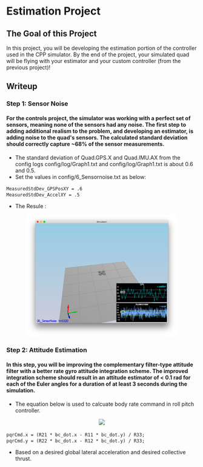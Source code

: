 # Estimation Project #

## The Goal of this Project ##

In this project, you will be developing the estimation portion of the controller used in the CPP simulator. By the end of the project, your simulated quad will be flying with your estimator and your custom controller (from the previous project)!

## Writeup ##

### Step 1: Sensor Noise ###
#### For the controls project, the simulator was working with a perfect set of sensors, meaning none of the sensors had any noise. The first step to adding additional realism to the problem, and developing an estimator, is adding noise to the quad's sensors. The calculated standard deviation should correctly capture ~68% of the sensor measurements. ####

- The standard deviation of Quad.GPS.X and  Quad.IMU.AX from the config logs config/log/Graph1.txt and config/log/Graph1.txt is about 0.6 and 0.5.
- Set the values in config/6_Sensornoise.txt as below:
```
MeasuredStdDev_GPSPosXY = .6
MeasuredStdDev_AccelXY = .5
```
- The Resule :
<p align="center">
<img src="images/FCNDEP01.png" width="400"/>
</p>

### Step 2: Attitude Estimation ###
####  In this step, you will be improving the complementary filter-type attitude filter with a better rate gyro attitude integration scheme. The improved integration scheme should result in an attitude estimator of < 0.1 rad for each of the Euler angles for a duration of at least 3 seconds during the simulation.  ####

- The equation below is used to calcuate body rate command in roll pitch controller.
<p align="center">
<img src="images/FCND02.png" width="400"/>
</p>

```
pqrCmd.x = (R21 * bc_dot.x - R11 * bc_dot.y) / R33;
pqrCmd.y = (R22 * bc_dot.x - R12 * bc_dot.y) / R33;

```
- Based on a desired global lateral acceleration and desired collective thrust.
